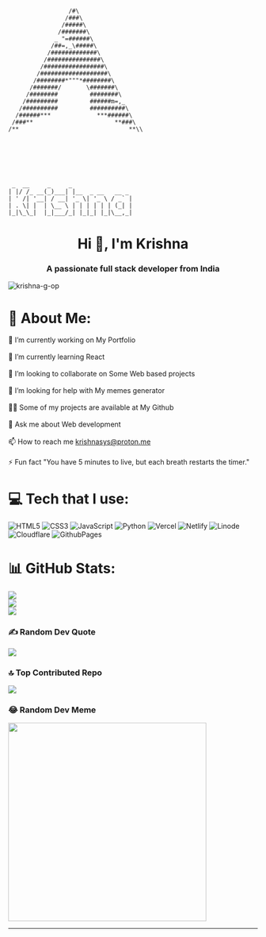 
 ```


                  /#\
                 /###\
                /#####\
               /#######\
              _ "=######\
             /##=,_\#####\
            /#############\
           /###############\
          /#################\
         /###################\
        /########*"""*########\
       /#######/       \#######\
      /########         ########\
     /#########         ######m=,_
    /##########         ##########\
   /######***             ***######\
  /###**                       **###\
 /**                               **\\







  _  __     _     _                 
 | |/ /_ __(_)___| |__  _ __   __ _         
 | ' /| '__| / __| '_ \| '_ \ / _` |
 | . \| |  | \__ \ | | | | | | (_| | 
 |_|\_\_|  |_|___/_| |_|_| |_|\__,_|

 ```





<h1 align="center">Hi 👋, I'm Krishna</h1>
<h3 align="center">A passionate full stack developer from India</h3>

<p align="left"> <img src="https://komarev.com/ghpvc/?username=krishna-g-op&label=Profile%20views&color=0e75b6&style=flat" alt="krishna-g-op" /> </p>

# 💫 About Me:
🔭 I’m currently working on My Portfolio<br><br>🌱 I’m currently learning React<br><br>👯 I’m looking to collaborate on Some Web based projects<br><br>🤝 I’m looking for help with My memes generator<br><br>👨‍💻 Some of my projects are available at My Github<br><br>💬 Ask me about Web development<br><br>📫 How to reach me krishnasys@proton.me<br><br>⚡ Fun fact 
"You have 5 minutes to live, but each breath restarts the timer."<br>


# 💻 Tech that I use:
![HTML5](https://img.shields.io/badge/html5-%23E34F26.svg?style=for-the-badge&logo=html5&logoColor=white) ![CSS3](https://img.shields.io/badge/css3-%231572B6.svg?style=for-the-badge&logo=css3&logoColor=white) ![JavaScript](https://img.shields.io/badge/javascript-%23323330.svg?style=for-the-badge&logo=javascript&logoColor=%23F7DF1E) ![Python](https://img.shields.io/badge/python-3670A0?style=for-the-badge&logo=python&logoColor=ffdd54) ![Vercel](https://img.shields.io/badge/vercel-%23000000.svg?style=for-the-badge&logo=vercel&logoColor=white) ![Netlify](https://img.shields.io/badge/netlify-%23000000.svg?style=for-the-badge&logo=netlify&logoColor=#00C7B7) ![Linode](https://img.shields.io/badge/linode-00A95C?style=for-the-badge&logo=linode&logoColor=white) ![Cloudflare](https://img.shields.io/badge/Cloudflare-F38020?style=for-the-badge&logo=Cloudflare&logoColor=white) ![GithubPages](https://img.shields.io/badge/github%20pages-121013?style=for-the-badge&logo=github&logoColor=white)
# 📊 GitHub Stats:
![](https://github-readme-stats.vercel.app/api?username=Krishna-G-OP&theme=dark&hide_border=false&include_all_commits=true&count_private=false)<br/>
![](https://github-readme-streak-stats.herokuapp.com/?user=Krishna-G-OP&theme=dark&hide_border=false)<br/>
![](https://github-readme-stats.vercel.app/api/top-langs/?username=Krishna-G-OP&theme=dark&hide_border=false&include_all_commits=true&count_private=false&layout=compact)

### ✍️ Random Dev Quote
![](https://quotes-github-readme.vercel.app/api?type=horizontal&theme=radical)

### 🔝 Top Contributed Repo
![](https://github-contributor-stats.vercel.app/api?username=Krishna-G-OP&limit=5&theme=gruvbox&combine_all_yearly_contributions=true)

### 😂 Random Dev Meme
<img src='https://randommeme-five.vercel.app/' style="height: 400px;"/>

---
